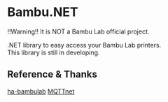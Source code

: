 # Bambu.NET
!!Warning!! It is NOT a Bambu Lab official project.  

.NET library to easy access your Bambu Lab printers.  
This library is still in developing.

## Reference & Thanks
[ha-bambulab](https://github.com/greghesp/ha-bambulab)
[MQTTnet](https://github.com/dotnet/MQTTnet)